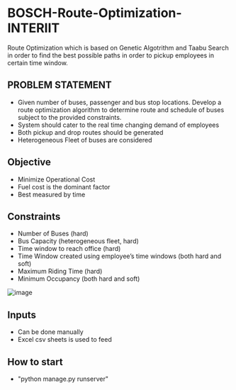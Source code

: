 # BOSCH-Route-Optimization-INTERIIT

  Route Optimization which is based on Genetic Algotrithm and Taabu Search in order to find the best possible paths in order to pickup employees in certain time window.
  
## PROBLEM STATEMENT
 
 - Given number of buses, passenger and bus stop locations. Develop a route optimization algorithm to determine route and schedule of buses subject to the provided constraints.
 - System should cater to the real time changing demand of employees
 - Both pickup and drop routes should be generated
 - Heterogeneous Fleet of buses are considered

## Objective

 - Minimize Operational Cost 
 - Fuel cost is the dominant factor
 - Best measured by time 

## Constraints

 - Number of Buses (hard) 
 - Bus Capacity (heterogeneous fleet, hard)  
 - Time window to reach office (hard)
 - Time Window created using employee’s time windows (both hard and soft)
 - Maximum Riding Time (hard) 
 - Minimum Occupancy (both hard and soft)
 
<img src="https://i.ibb.co/y4MDf7x/image.png" alt="image" border="0">

## Inputs
  
  - Can be done manually
  - Excel csv sheets is used to feed
  
## How to start
  
  - "python manage.py runserver"
